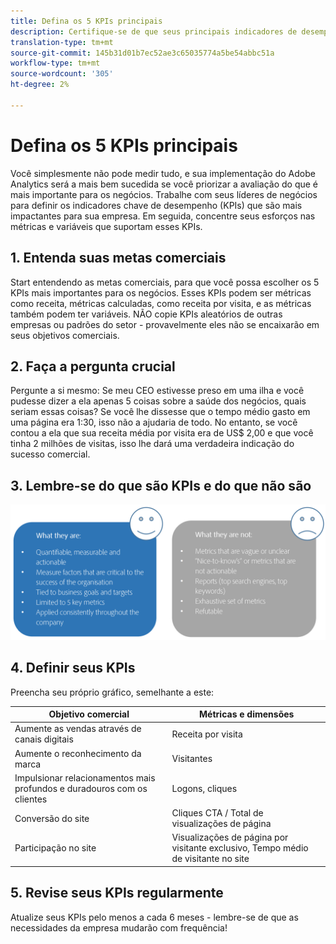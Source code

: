 ```yaml
---
title: Defina os 5 KPIs principais
description: Certifique-se de que seus principais indicadores de desempenho e métricas e dimensões associadas estejam alinhados com as necessidades de sua empresa.
translation-type: tm+mt
source-git-commit: 145b31d01b7ec52ae3c65035774a5be54abbc51a
workflow-type: tm+mt
source-wordcount: '305'
ht-degree: 2%

---
```



# Defina os 5 KPIs principais

Você simplesmente não pode medir tudo, e sua implementação do Adobe Analytics será a mais bem sucedida se você priorizar a avaliação do que é mais importante para os negócios. Trabalhe com seus líderes de negócios para definir os indicadores chave de desempenho (KPIs) que são mais impactantes para sua empresa. Em seguida, concentre seus esforços nas métricas e variáveis que suportam esses KPIs.

## 1. Entenda suas metas comerciais

Start entendendo as metas comerciais, para que você possa escolher os 5 KPIs mais importantes para os negócios. Esses KPIs podem ser métricas como receita, métricas calculadas, como receita por visita, e as métricas também podem ter variáveis. NÃO copie KPIs aleatórios de outras empresas ou padrões do setor - provavelmente eles não se encaixarão em seus objetivos comerciais.

## 2. Faça a pergunta crucial

Pergunte a si mesmo: Se meu CEO estivesse preso em uma ilha e você pudesse dizer a ela apenas 5 coisas sobre a saúde dos negócios, quais seriam essas coisas? Se você lhe dissesse que o tempo médio gasto em uma página era 1:30, isso não a ajudaria de todo. No entanto, se você contou a ela que sua receita média por visita era de US$ 2,00 e que você tinha 2 milhões de visitas, isso lhe dará uma verdadeira indicação do sucesso comercial.

## 3. Lembre-se do que são KPIs e do que não são

![](assets/kpis.png)

## 4. Definir seus KPIs

Preencha seu próprio gráfico, semelhante a este:

| Objetivo comercial | Métricas e dimensões |
| --- | --- |
| Aumente as vendas através de canais digitais | Receita por visita |
| Aumente o reconhecimento da marca | Visitantes |
| Impulsionar relacionamentos mais profundos e duradouros com os clientes | Logons, cliques |
| Conversão do site | Cliques CTA / Total de visualizações de página |
| Participação no site | Visualizações de página por visitante exclusivo, Tempo médio de visitante no site |

## 5. Revise seus KPIs regularmente

Atualize seus KPIs pelo menos a cada 6 meses - lembre-se de que as necessidades da empresa mudarão com frequência!